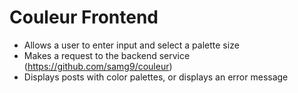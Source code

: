 # Couleur Frontend
- Allows a user to enter input and select a palette size
- Makes a request to the backend service (https://github.com/samg9/couleur)
- Displays posts with color palettes, or displays an error message
